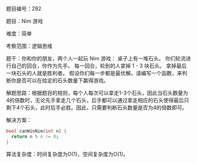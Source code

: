 题目编号：292

题目：Nim 游戏

难度：简单

考察范围：逻辑思维

题干：你和你的朋友，两个人一起玩 Nim 游戏：
桌子上有一堆石头。
你们轮流进行自己的回合，你作为先手。
每一回合，轮到的人拿掉 1 - 3 块石头。
拿掉最后一块石头的人就是胜利者。
假设你们每一步都是最优解。请编写一个函数，来判断你是否可以在给定的石头数量下赢得游戏。

解题思路：根据题目的规则，每个人每次可以拿走1-3个石头，因此当石头数量为4的倍数时，无论先手拿走几个石头，后手都可以通过拿走相应的石头使得最后只剩下4个石头，此时后手必胜。因此，只需要判断石头数量是否为4的倍数即可。

解决方案：

```dart
bool canWinNim(int n) {
  return n % 4 != 0;
}
```

算法复杂度：时间复杂度为O(1)，空间复杂度为O(1)。